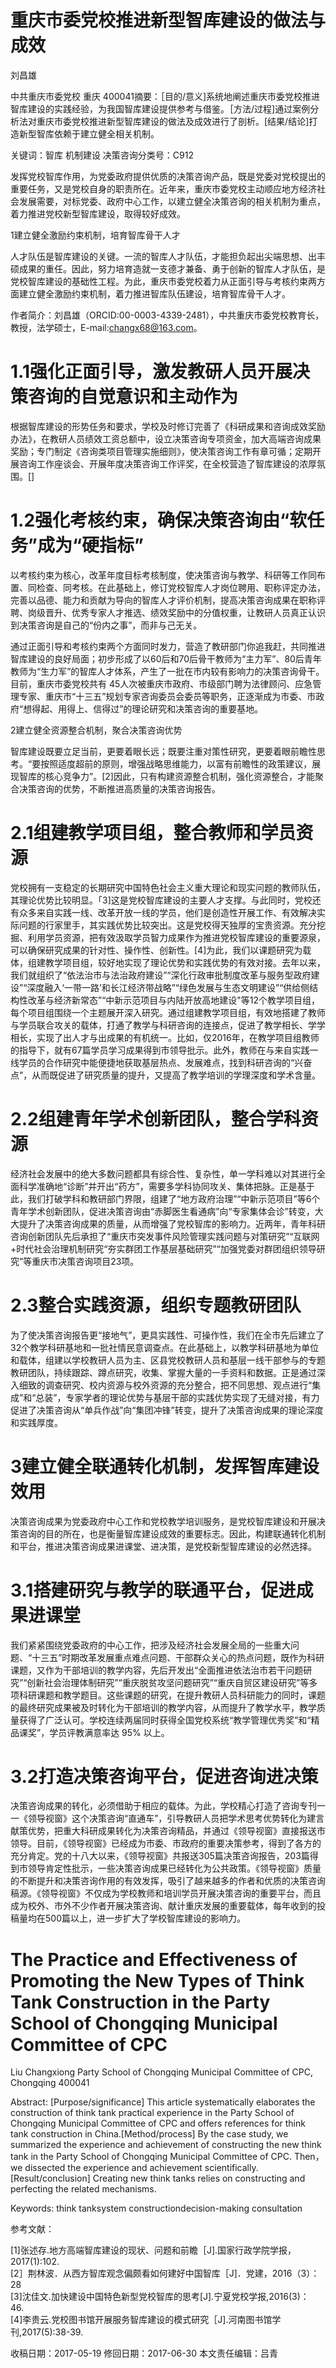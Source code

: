 # 重庆市委党校推进新型智库建设的做法与成效

刘昌雄

中共重庆市委党校 重庆 400041摘要：［目的/意义]系统地阐述重庆市委党校推进智库建设的实践经验，为我国智库建设提供参考与借鉴。［方法/过程]通过案例分析法对重庆市委党校推进新型智库建设的做法及成效进行了剖析。[结果/结论]打造新型智库依赖于建立健全相关机制。

关键词：智库 机制建设 决策咨询分类号：C912

发挥党校智库作用，为党委政府提供优质的决策咨询产品，既是党委对党校提出的重要任务，又是党校自身的职责所在。近年来，重庆市委党校主动顺应地方经济社会发展需要，对标党委、政府中心工作，以建立健全决策咨询的相关机制为重点，着力推进党校新型智库建设，取得较好成效。

1建立健全激励约束机制，培育智库骨干人才

人才队伍是智库建设的关键。一流的智库人才队伍，才能担负起出尖端思想、出丰硕成果的重任。因此，努力培育造就一支德才兼备、勇于创新的智库人才队伍，是党校智库建设的基础性工程。为此，重庆市委党校着力从正面引导与考核约束两方面建立健全激励约束机制，着力推进智库队伍建设，培育智库骨干人才。

作者简介：刘昌雄（ORCID:00-0003-4339-2481），中共重庆市委党校教育长，教授，法学硕士，E-mail:changx68@163.com。

# 1.1强化正面引导，激发教研人员开展决策咨询的自觉意识和主动作为

根据智库建设的形势任务和要求，学校及时修订完善了《科研成果和咨询成效奖励办法》，在教研人员绩效工资总额中，设立决策咨询专项资金，加大高端咨询成果奖励；专门制定《咨询类项目管理实施细则》，使决策咨询工作有章可循；定期开展咨询工作座谈会、开展年度决策咨询工作评奖，在全校营造了智库建设的浓厚氛围。[]

# 1.2强化考核约束，确保决策咨询由“软任务”成为“硬指标”

以考核约束为核心，改革年度目标考核制度，使决策咨询与教学、科研等工作同布置、同检查、同考核。在此基础上，修订党校智库人才岗位聘用、职称评定办法，完善以品德、能力和贡献为导向的智库人才评价机制，提高决策咨询成果在职称评聘、岗级晋升、优秀专家人才推选、绩效奖励中的分值权重，让教研人员真正认识到决策咨询是自己的“份内之事”，而非与己无关。

通过正面引导和考核约束两个方面同时发力，营造了教研部门你追我赶，共同推进智库建设的良好局面；初步形成了以60后和70后骨干教师为“主力军”、80后青年教师为“生力军”的智库人才体系，产生了一批在市内较有影响力的决策咨询骨干。目前，重庆市委党校共有 45人次被重庆市政府、市级部门聘为法律顾问、应急管理专家、重庆市“十三五”规划专家咨询委员会委员等职务，正逐渐成为市委、市政府“想得起、用得上、信得过”的理论研究和决策咨询的重要基地。

2建立健全资源整合机制，聚合决策咨询优势

智库建设既要立足当前，更要着眼长远；既要注重对策性研究，更要着眼前瞻性思考。“要按照适度超前的原则，增强战略思维能力，以富有前瞻性的政策建议，展现智库的核心竞争力”。[2]因此，只有构建资源整合机制，强化资源整合，才能聚合决策咨询的优势，不断推进高质量的决策咨询报告。

# 2.1组建教学项目组，整合教师和学员资源

党校拥有一支稳定的长期研究中国特色社会主义重大理论和现实问题的教师队伍，其理论优势比较明显。「3]这是党校智库建设的主要人才支撑。与此同时，党校还有众多来自实践一线、改革开放一线的学员，他们是创造性开展工作、有效解决实际问题的行家里手，其实践优势比较突出。这是党校得天独厚的宝贵资源。充分挖掘、利用学员资源，把有效汲取学员智力成果作为推进党校智库建设的重要源泉，可以确保研究成果的针对性、操作性、创新性。[4]为此，我们以课题研究为载体，组建教学项目组，较好地实现了理论优势和实践优势的有效对接。去年以来，我们就组织了“依法治市与法治政府建设”“深化行政审批制度改革与服务型政府建设”“深度融入‘一带一路’和长江经济带战略”“绿色发展与生态文明建设”“供给侧结构性改革与经济新常态”“中新示范项目与内陆开放高地建设"等12个教学项目组，每个项目组围绕一个主题展开深入研究。通过组建教学项目组，有效地搭建了教师与学员联合攻关的载体，打通了教学与科研咨询的连接点，促进了教学相长、学学相长，实现了出人才与出成果的有机统一。比如，仅2016年，在教学项目组教师的指导下，就有67篇学员学习成果得到市领导批示。此外，教师在与来自实践一线学员的合作研究中能便捷地获取基层热点、发展难点，找到科研咨询的“兴奋点”，从而既促进了研究质量的提升，又提高了教学培训的学理深度和学术含量。

# 2.2组建青年学术创新团队，整合学科资源

经济社会发展中的绝大多数问题都具有综合性、复杂性，单一学科难以对其进行全面科学准确地“诊断”并开出“药方”，需要多学科协同攻关、集体把脉。正是基于此，我们打破学科和教研部门界限，组建了“地方政府治理”“中新示范项目”等6个青年学术创新团队，促进决策咨询由“赤脚医生看通病”向“专家集体会诊”转变，大大提升了决策咨询成果的质量，从而增强了党校智库的影响力。近两年，青年科研咨询创新团队先后承担了“重庆市突发事件风险管理实践问题与对策研究”“互联网+时代社会治理机制研究“夯实群团工作基层基础研究”“加强党委对群团组织领导研究”等重庆市决策咨询项目23项。

# 2.3整合实践资源，组织专题教研团队

为了使决策咨询报告更“接地气”，更具实践性、可操作性，我们在全市先后建立了32个教学科研基地和一批社情民意调查点。在此基础上，以教学科研基地为单位和载体，组建以学校教研人员为主、区县党校教研人员和基层一线干部参与的专题教研团队，持续跟踪、蹲点研究，收集、掌握大量的一手资料和数据。正是通过深入细致的调查研究、校内资源与校外资源的充分整合，把不同思想、观点进行“集成”和“总装”，专家学者的理论优势与基层干部的实践优势实现了无缝对接，有力促进了决策咨询从“单兵作战”向“集团冲锋”转变，提升了决策咨询成果的理论深度和实践厚度。

# 3建立健全联通转化机制，发挥智库建设效用

决策咨询成果为党委政府中心工作和党校教学培训服务，是党校智库建设和开展决策咨询的目的所在，也是衡量智库建设成效的重要标志。因此，构建联通转化机制和平台，推进决策咨询成果进课堂、进决策，是党校新型智库建设的必然选择。

# 3.1搭建研究与教学的联通平台，促进成果进课堂

我们紧紧围绕党委政府的中心工作，把涉及经济社会发展全局的一些重大问题、“十三五”时期改革发展重点难点问题、干部群众关心的热点问题，既作为科研课题，又作为干部培训的教学内容，先后开发出“全面推进依法治市若干问题研究”“创新社会治理体制研究”“重庆脱贫攻坚问题研究”“重庆自贸区建设研究”等多项科研课题和教学题目。这些课题的研究，在提升教研人员科研能力的同时，课题的最终研究成果被及时转化为干部培训的教学内容，从而提升了教学水平，教学质量获得了广泛认可。学校连续两届同时获得全国党校系统“教学管理优秀奖”和“精品课奖”，学员评教满意率达 $9 5 \%$ 以上。

# 3.2打造决策咨询平台，促进咨询进决策

决策咨询成果的转化，必须借助于相应的载体。为此，学校精心打造了咨询专刊一一《领导视窗》这个决策咨询“直通车”，引导教研人员把学术思考优势转化为建言献策优势，把重大科研成果转化为决策咨询精品，并通过《领导视窗》直接报送市领导。目前，《领导视窗》已经成为市委、市政府的重要决策参考，得到了各方的充分肯定。党的十八大以来，《领导视窗》共报送305篇决策咨询报告，203篇得到市领导肯定性批示，一些决策咨询成果已经转化为公共政策。《领导视窗》质量的不断提升和决策咨询作用的有效发挥，吸引了越来越多的作者和优质的决策咨询稿源。《领导视窗》不仅成为学校教师和培训学员开展决策咨询的重要平台，而且成为校外、市外不少作者开展决策咨询、献计重庆发展的重要载体，每年收到的投稿量均在500篇以上，进一步扩大了学校智库建设的影响力。

# The Practice and Effectiveness of Promoting the New Types of Think Tank Construction in the Party School of Chongqing Municipal Committee of CPC

Liu Changxiong Party School of Chongqing Municipal Committee of CPC, Chongqing 400041

Abstract: [Purpose/significance] This article systematically elaborates the construction of think tank practical experience in the Party School of Chongqing Municipal Committee of CPC and offers references for think tank construction in China.[Method/process] By the case study, we summarized the experience and achievement of constructing the new think tank in the Party School of Chongqing Municipal Committee of CPC. Then，we dissected the experience and achievement scientifically. [Result/conclusion] Creating new think tanks relies on constructing and perfecting the related mechanisms.

Keywords: think tanksystem constructiondecision-making consultation

参考文献：

[1]张述存.地方高端智库建设的现状、问题和前瞻［J].国家行政学院学报，2017(1):102.  
[2］荆林波．从西方智库观念偏颇看如何建好中国智库［J]．党建，2016（3）：28  
[3]沈佳文.加快建设中国特色新型党校智库的思考[J].宁夏党校学报,2016(3)：  
46.  
[4]李贵云.党校图书馆开展服务智库建设的模式研究［J].河南图书馆学刊,2017(5):38-39.

收稿日期：2017-05-19 修回日期：2017-06-30 本文责任编辑：吕青